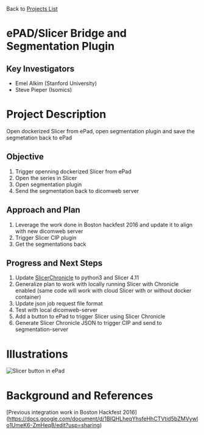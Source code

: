 Back to [Projects List](../../README.md#ProjectsList)

# ePAD/Slicer Bridge and Segmentation Plugin

## Key Investigators

- Emel Alkim (Stanford University)
- Steve Pieper (Isomics)

# Project Description

Open dockerized Slicer from ePad, open segmentation plugin and save the segmetation back to ePad

## Objective

<!-- Describe here WHAT you would like to achieve (what you will have as end result). -->

1. Trigger openning dockerized Slicer from ePad
1. Open the series in Slicer
1. Open segmentation plugin
1. Send the segmentation back to dicomweb server

## Approach and Plan

<!-- Describe here HOW you would like to achieve the objectives stated above. -->

1. Leverage the work done in Boston hackfest 2016 and update it to align with new dicomweb server
1. Trigger Slicer CIP plugin
1. Get the segmentations back

## Progress and Next Steps

<!-- Update this section as you make progress, describing of what you have ACTUALLY DONE. If there are specific steps that you could not complete then you can describe them here, too. -->

1. Update [SlicerChronicle](https://github.com/pieper/SlicerChronicle) to python3 and Slicer 4.11
1. Generalize plan to work with locally running Slicer with Chronicle enabled (same code will work with cloud Slicer with or without docker container)
1. Update json job request file format
1. Test with local dicomweb-server
1. Add a button to ePad to trigger Slicer using Slicer Chronicle
1. Generate Slicer Chronicle JSON to trigger CIP and send to segmentation-server

# Illustrations

<!-- Add pictures and links to videos that demonstrate what has been accomplished.
![Description of picture](Example2.jpg)
![Some more images](Example2.jpg)
-->
![Slicer button in ePad](ePadSlicer.png)

# Background and References

<!-- If you developed any software, include link to the source code repository. If possible, also add links to sample data, and to any relevant publications. -->
[Previous integration work in Boston Hackfest 2016] (https://docs.google.com/document/d/1BIQHLheqYhsfeHhCTVtid5bZMVywlo1UmeK6-ZmHeq8/edit?usp=sharing)

